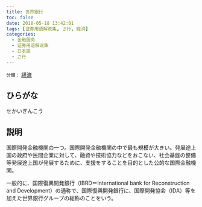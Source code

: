 ```yaml
---
title: 世界銀行
toc: false
date: 2018-05-18 13:42:01
tags: [证券用语解说集, さ行, 経済]
categories:
  - 金融服务
  - 证券用语解说集
  - 日本語
  - さ行
---
```


`分類：` [経済](/tags/経済/)

## ひらがな

せかいぎんこう

## 説明

国際開発金融機関の一つ。国際開発金融機関の中で最も規模が大きい。発展途上国の政府や民間企業に対して、融資や技術協力などをおこない、社会基盤の整備等発展途上国が発展するために、支援をすることを目的とした公的な国際金融機関。

一般的に、国際復興開発銀行（IBRD＝International bank for Reconstruction and Development）の通称で、国際復興開発銀行に、国際開発協会（IDA）等を加えた世界銀行グループの総称のことをいう。
